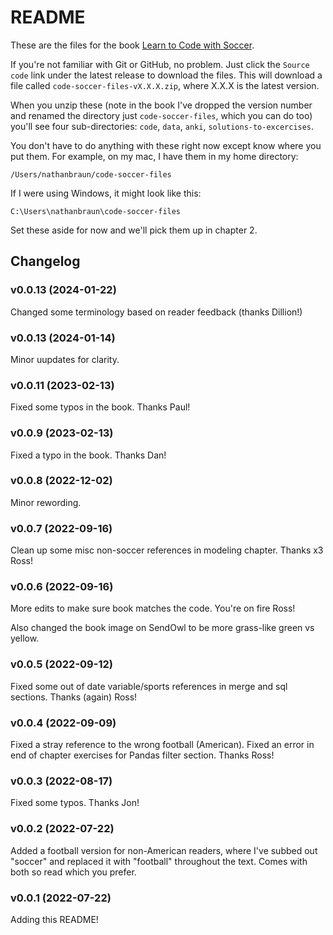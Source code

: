 # README
These are the files for the book [Learn to Code with Soccer](https://codewithsoccer.com).

If you're not familiar with Git or GitHub, no problem. Just click the `Source
code` link under the latest release to download the files.  This will download
a file called `code-soccer-files-vX.X.X.zip`, where X.X.X is the latest
version.

When you unzip these (note in the book I've dropped the version number and
renamed the directory just `code-soccer-files`, which you can do too)
you'll see four sub-directories: `code`, `data`, `anki`,
`solutions-to-excercises`.

You don't have to do anything with these right now except know where you put
them. For example, on my mac, I have them in my home directory:

`/Users/nathanbraun/code-soccer-files`

If I were using Windows, it might look like this:

`C:\Users\nathanbraun\code-soccer-files`

Set these aside for now and we'll pick them up in chapter 2.

## Changelog
### v0.0.13 (2024-01-22)
Changed some terminology based on reader feedback (thanks Dillion!)

### v0.0.13 (2024-01-14)
Minor uupdates for clarity.

### v0.0.11 (2023-02-13)
Fixed some typos in the book. Thanks Paul!

### v0.0.9 (2023-02-13)
Fixed a typo in the book. Thanks Dan!

### v0.0.8 (2022-12-02)
Minor rewording.

### v0.0.7 (2022-09-16)
Clean up some misc non-soccer references in modeling chapter. Thanks x3 Ross!

### v0.0.6 (2022-09-16)
More edits to make sure book matches the code. You're on fire Ross!

Also changed the book image on SendOwl to be more grass-like green vs yellow.

### v0.0.5 (2022-09-12)
Fixed some out of date variable/sports references in merge and sql sections.
Thanks (again) Ross!

### v0.0.4 (2022-09-09)
Fixed a stray reference to the wrong football (American). Fixed an error in end
of chapter exercises for Pandas filter section. Thanks Ross!

### v0.0.3 (2022-08-17)
Fixed some typos. Thanks Jon!

### v0.0.2 (2022-07-22)
Added a football version for non-American readers, where I've subbed out
"soccer" and replaced it with "football" throughout the text. Comes with both
so read which you prefer.

### v0.0.1 (2022-07-22)
Adding this README!
